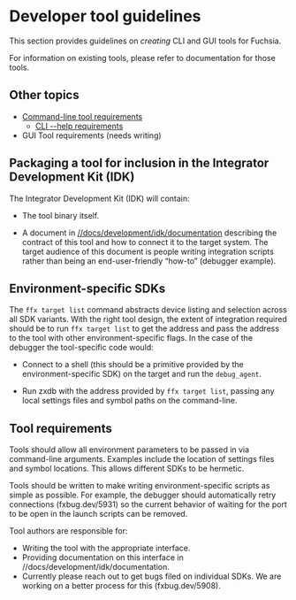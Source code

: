 # Developer tool guidelines

This section provides guidelines on *creating* CLI and GUI tools for
Fuchsia.

For information on existing tools, please refer to documentation for those
tools.

## Other topics

- [Command-line tool requirements](cli.md)
    - [CLI --help requirements](cli_help.md)
- GUI Tool requirements (needs writing)

## Packaging a tool for inclusion in the Integrator Development Kit (IDK)

The Integrator Development Kit (IDK) will contain:

  * The tool binary itself.

  * A document in
    [//docs/development/idk/documentation](/docs/development/idk/documentation)
    describing the contract of this tool and how to connect it to the target
    system. The target audience of this document is people writing integration
    scripts rather than being an end-user-friendly “how-to” (debugger example).

## Environment-specific SDKs

The `ffx target list` command abstracts device listing and selection across all
SDK variants. With the right tool design, the extent of integration required
should be to run `ffx target list` to get the address and pass the address to
the tool with other environment-specific flags. In the case of the debugger the
tool-specific code would:

  * Connect to a shell (this should be a primitive provided by the
    environment-specific SDK) on the target and run the `debug_agent`.

  * Run zxdb with the address provided by `ffx target list`, passing any local
    settings files and symbol paths on the command-line.

## Tool requirements

Tools should allow all environment parameters to be passed in via command-line
arguments. Examples include the location of settings files and symbol
locations. This allows different SDKs to be hermetic.

Tools should be written to make writing environment-specific scripts as simple
as possible. For example, the debugger should automatically retry connections
(fxbug.dev/5931) so the current behavior of waiting for the port to be open in
the launch scripts can be removed.

Tool authors are responsible for:

*   Writing the tool with the appropriate interface.
*   Providing documentation on this interface in
    //docs/development/idk/documentation.
*   Currently please reach out to get bugs filed on individual SDKs. We are
    working on a better process for this (fxbug.dev/5908).

